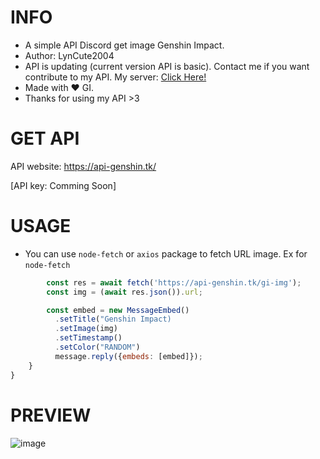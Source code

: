 # INFO
- A simple API Discord get image Genshin Impact. 
- Author: LynCute2004
- API is updating (current version API is basic). Contact me if you want contribute to my API. My server: [Click Here!](https://discord.gg/6TZVye2G3E)
- Made with ❤️ GI.
- Thanks for using my API >3

# GET API

API website: https://api-genshin.tk/

[API key: Comming Soon]

# USAGE

- You can use `node-fetch` or `axios` package to fetch URL image. Ex for `node-fetch`
``` js
        const res = await fetch('https://api-genshin.tk/gi-img');
        const img = (await res.json()).url;

        const embed = new MessageEmbed()
          .setTitle("Genshin Impact)
          .setImage(img)
          .setTimestamp()
          .setColor("RANDOM")
          message.reply({embeds: [embed]});
    }
}
```
# PREVIEW
![image](https://user-images.githubusercontent.com/52123370/154835816-9ea1c409-ca89-4d05-b967-1d3fa86b8230.png)



